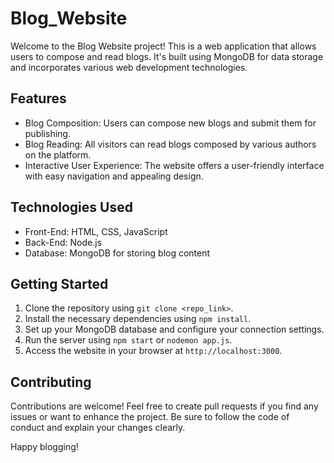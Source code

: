 # Blog_Website

Welcome to the Blog Website project! This is a web application that allows users to compose and read blogs. It's built using MongoDB for data storage and incorporates various web development technologies.

## Features

- Blog Composition: Users can compose new blogs and submit them for publishing.
- Blog Reading: All visitors can read blogs composed by various authors on the platform.
- Interactive User Experience: The website offers a user-friendly interface with easy navigation and appealing design.

## Technologies Used

- Front-End: HTML, CSS, JavaScript
- Back-End: Node.js
- Database: MongoDB for storing blog content

## Getting Started

1. Clone the repository using `git clone <repo_link>`.
2. Install the necessary dependencies using `npm install`.
3. Set up your MongoDB database and configure your connection settings.
4. Run the server using `npm start` or `nodemon app.js`.
5. Access the website in your browser at `http://localhost:3000`.

## Contributing

Contributions are welcome! Feel free to create pull requests if you find any issues or want to enhance the project. Be sure to follow the code of conduct and explain your changes clearly.

Happy blogging!
